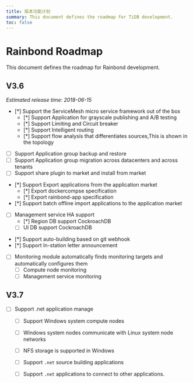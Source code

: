 ```yaml
---
title: 版本功能计划
summary: This document defines the roadmap for TiDB development.
toc: false
---
```


# Rainbond Roadmap
This document defines the roadmap for Rainbond development.

## V3.6
*Estimated release time: 2018-06-15*

- [*] Support the ServiceMesh micro service framework out of the box
    - [*] Support Application for grayscale publishing and A/B testing
    - [*] Support Limiting and Circuit breaker
    - [*] Support Intelligent routing
    - [*] Support flow analysis that differentiates sources,This is shown in the topology
- [ ] Support Application group backup and restore
- [ ] Support Application group migration across datacenters and across tenants
- [ ] Support share plugin to market and install from market
- [*] Support Export applications from the application market
    - [*] Export dockercompse specification
    - [*] Export rainbond-app specification
- [*] Support batch offline import applications to the application market    
- [ ] Management service HA support
    - [*] Region DB support CockroachDB
    - [ ] UI DB support CockroachDB
- [*] Support auto-building based on git webhook  
- [*] Support In-station letter announcement
- [ ] Monitoring module automatically finds monitoring targets and automatically configures them
    - [ ] Compute node monitoring
    - [ ] Management service monitoring

## V3.7
- [ ] Support .net application manage
    - [ ] Support Windows system compute nodes
    - [ ] Windows system nodes communicate with Linux system node networks
    - [ ] NFS storage is supported in Windows
    - [ ] Support `.net` source building applications
    - [ ] Support `.net` applications to connect to other applications.

